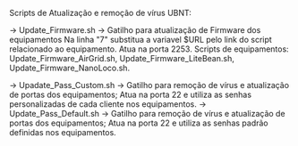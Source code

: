 Scripts de Atualização e remoção de vírus UBNT:

-> Update_Firmware.sh -> Gatilho para atualização de Firmware dos equipamentos
Na linha "7" substitua a variavel $URL pelo link do script relacionado ao equipamento.
Atua na porta 2253. Scripts de equipamentos: Update_Firmware_AirGrid.sh, Update_Firmware_LiteBean.sh, Update_Firmware_NanoLoco.sh.

-> Upadate_Pass_Custom.sh -> Gatilho para remoção de vírus e atualização de portas dos equipamentos;
Atua na porta 22 e utiliza as senhas personalizadas de cada cliente nos equipamentos.
-> Update_Pass_Default.sh -> Gatilho para remoção de vírus e atualização de portas dos equipamentos;
Atua na porta 22 e utiliza as senhas padrão definidas nos equipamentos.
